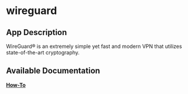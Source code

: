 # wireguard

## App Description

WireGuard® is an extremely simple yet fast and modern VPN that utilizes state-of-the-art cryptography.

## Available Documentation

[**How-To**](charts/stable/wireguard/how-to)

